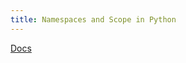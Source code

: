 ```yaml
---
title: Namespaces and Scope in Python
---
```


[Docs](https://realpython.com/python-namespaces-scope/)
